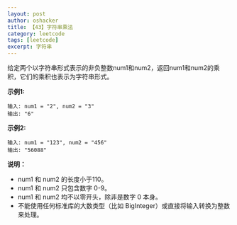```yaml
---
layout: post 
author: oshacker
title: 【43】字符串乘法
category: leetcode
tags: [leetcode]
excerpt: 字符串
---
```



给定两个以字符串形式表示的非负整数num1和num2，返回num1和num2的乘积，它们的乘积也表示为字符串形式。

**示例1:**
```
输入: num1 = "2", num2 = "3"
输出: "6"
```

**示例2:**
```
输入: num1 = "123", num2 = "456"
输出: "56088"
```

**说明：**
+ num1 和 num2 的长度小于110。
+ num1 和 num2 只包含数字 0-9。
+ num1 和 num2 均不以零开头，除非是数字 0 本身。
+ 不能使用任何标准库的大数类型（比如 BigInteger）或直接将输入转换为整数来处理。